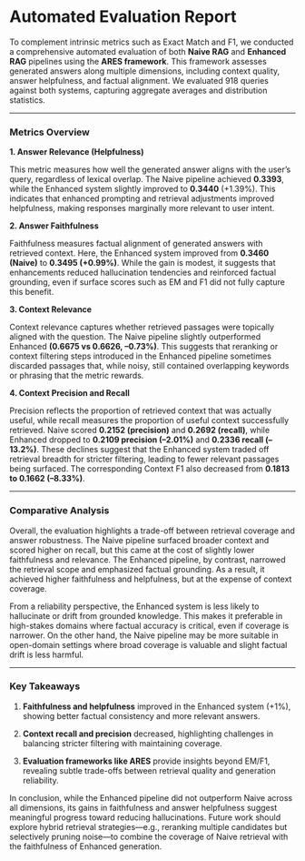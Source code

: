 # Automated Evaluation Report

To complement intrinsic metrics such as Exact Match and F1, we conducted a comprehensive automated evaluation of both **Naive RAG** and **Enhanced RAG** pipelines using the **ARES framework**. This framework assesses generated answers along multiple dimensions, including context quality, answer helpfulness, and factual alignment. We evaluated 918 queries against both systems, capturing aggregate averages and distribution statistics.

---
### Metrics Overview

**1. Answer Relevance (Helpfulness)**

This metric measures how well the generated answer aligns with the user’s query, regardless of lexical overlap. The Naive pipeline achieved **0.3393**, while the Enhanced system slightly improved to **0.3440** (+1.39%). This indicates that enhanced prompting and retrieval adjustments improved helpfulness, making responses marginally more relevant to user intent.

**2. Answer Faithfulness**

Faithfulness measures factual alignment of generated answers with retrieved context. Here, the Enhanced system improved from **0.3460 (Naive)** to **0.3495 (+0.99%)**. While the gain is modest, it suggests that enhancements reduced hallucination tendencies and reinforced factual grounding, even if surface scores such as EM and F1 did not fully capture this benefit.

**3. Context Relevance**

Context relevance captures whether retrieved passages were topically aligned with the question. The Naive pipeline slightly outperformed Enhanced **(0.6675 vs 0.6626, –0.73%)**. This suggests that reranking or context filtering steps introduced in the Enhanced pipeline sometimes discarded passages that, while noisy, still contained overlapping keywords or phrasing that the metric rewards.

**4. Context Precision and Recall**

Precision reflects the proportion of retrieved context that was actually useful, while recall measures the proportion of useful context successfully retrieved. Naive scored **0.2152 (precision)** and **0.2692 (recall)**, while Enhanced dropped to **0.2109 precision (–2.01%)** and **0.2336 recall (–13.2%)**. These declines suggest that the Enhanced system traded off retrieval breadth for stricter filtering, leading to fewer relevant passages being surfaced. The corresponding Context F1 also decreased from **0.1813 to 0.1662 (–8.33%)**.

---
### Comparative Analysis

Overall, the evaluation highlights a trade-off between retrieval coverage and answer robustness. The Naive pipeline surfaced broader context and scored higher on recall, but this came at the cost of slightly lower faithfulness and relevance. The Enhanced pipeline, by contrast, narrowed the retrieval scope and emphasized factual grounding. As a result, it achieved higher faithfulness and helpfulness, but at the expense of context coverage.

From a reliability perspective, the Enhanced system is less likely to hallucinate or drift from grounded knowledge. This makes it preferable in high-stakes domains where factual accuracy is critical, even if coverage is narrower. On the other hand, the Naive pipeline may be more suitable in open-domain settings where broad coverage is valuable and slight factual drift is less harmful.

---
### Key Takeaways

1. **Faithfulness and helpfulness** improved in the Enhanced system (+1%), showing better factual consistency and more relevant answers.

2. **Context recall and precision** decreased, highlighting challenges in balancing stricter filtering with maintaining coverage.

3. **Evaluation frameworks like ARES** provide insights beyond EM/F1, revealing subtle trade-offs between retrieval quality and generation reliability.

In conclusion, while the Enhanced pipeline did not outperform Naive across all dimensions, its gains in faithfulness and answer helpfulness suggest meaningful progress toward reducing hallucinations. Future work should explore hybrid retrieval strategies—e.g., reranking multiple candidates but selectively pruning noise—to combine the coverage of Naive retrieval with the faithfulness of Enhanced generation.
